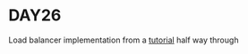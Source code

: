 # DAY26

Load balancer implementation from a [tutorial](https://kasvith.me/posts/lets-create-a-simple-lb-go/) half way through

